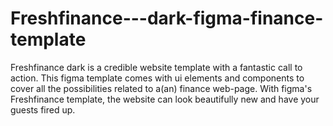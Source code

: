 # Freshfinance---dark-figma-finance-template
Freshfinance dark is a credible website template with a fantastic call to action. This figma template comes with ui elements and components to cover all the possibilities related to a(an) finance web-page. With figma's Freshfinance template, the website can look beautifully new and have your guests fired up.
